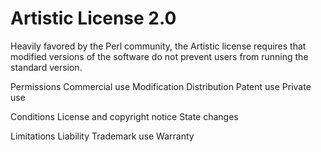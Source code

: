 Artistic License 2.0
====================

Heavily favored by the Perl
community, the Artistic
license requires that modified
versions of the software do
not prevent users from running
the standard version.

Permissions
Commercial use
Modification
Distribution
Patent use
Private use

Conditions
License and copyright notice
State changes

Limitations
Liability
Trademark use
Warranty
